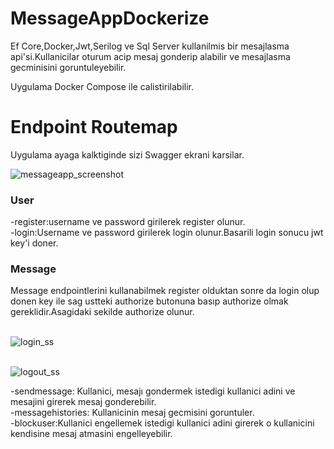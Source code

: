 # MessageAppDockerize
Ef Core,Docker,Jwt,Serilog ve Sql Server kullanilmis bir mesajlasma api'si.Kullanicilar oturum acip mesaj gonderip alabilir ve mesajlasma gecminisini goruntuleyebilir.

Uygulama Docker Compose ile calistirilabilir.

<h1>Endpoint Routemap</h1>
Uygulama ayaga kalktiginde sizi Swagger ekrani  karsilar.

![messageapp_screenshot](https://user-images.githubusercontent.com/57019480/103289147-89a56600-49f7-11eb-8666-f84e7b71fd1c.PNG)


<h3>User</h3>
-register:username ve password girilerek register olunur.<br>
-login:Username ve password girilerek login olunur.Basarili login sonucu jwt key'i doner.<br>


<h3>Message</h3>
Message endpointlerini kullanabilmek register olduktan sonre da login olup donen key ile sag ustteki authorize butonuna basıp authorize olmak gereklidir.Asagidaki sekilde authorize olunur.<br><br>

![login_ss](https://user-images.githubusercontent.com/57019480/103288984-303d3700-49f7-11eb-9e15-ea5af887c879.PNG) <br><br>

![logout_ss](https://user-images.githubusercontent.com/57019480/103288996-36331800-49f7-11eb-9aa4-b1d034537b35.PNG)



-sendmessage: Kullanici, mesajı gondermek istedigi kullanici adini ve mesajini girerek mesaj gonderebilir.<br>
-messagehistories: Kullanicinin mesaj gecmisini goruntuler.<br>
-blockuser:Kullanici engellemek istedigi kullanici adini girerek o kullanicini kendisine mesaj atmasini engelleyebilir. 

